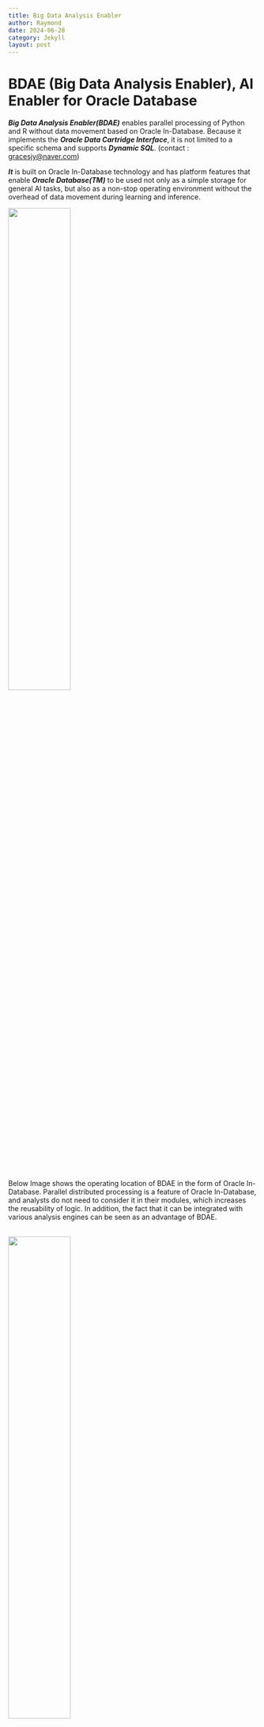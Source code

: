 ```yaml
---
title: Big Data Analysis Enabler
author: Raymond
date: 2024-06-28
category: Jekyll
layout: post
---
```


# BDAE (Big Data Analysis Enabler), AI Enabler for Oracle Database

***Big Data Analysis Enabler(BDAE)*** enables parallel processing of Python and R without data movement based on Oracle In-Database.
Because it implements the ***Oracle Data Cartridge Interface***, it is not limited to a specific schema and supports ***Dynamic SQL***.
(contact : gracesjy@naver.com)<br>

***It*** is built on Oracle In-Database technology and has platform features that enable ***Oracle Database(TM)***
to be used not only as a simple storage for general AI tasks, but also as a non-stop operating environment
without the overhead of data movement during learning and inference.<br>

<img src="../assets/Oracle_In_Database.png" width="50%" height="50%">

Below Image shows the operating location of BDAE in the form of Oracle In-Database.
Parallel distributed processing is a feature of Oracle In-Database, and analysts do not need to consider it in their modules, which increases the reusability of logic.
In addition, the fact that it can be integrated with various analysis engines can be seen as an advantage of BDAE. <br><br>

<img src="../assets/BDAE_SW_Arch01.png" width="50%" height="50%">

This can improve performance by reducing the number of DB calls while writing backend programs in Python and R.<br>
***Note)*** <br>
1.    ***BDAE*** was developed with inspiration from ***Oracle R Enterprise*** and was created solely using Oracle manuals.<br>
      However, it took a lot of time to develop through trial and error due to the lack of examples.<br>
      This is a work that I thought of and created on my own.<br>
2.    ***BDAE*** enables your Python/R modules to run with parallelism like ***Oracle R Enterprise***. <br>
3.    But, ***BDAE*** has no alogithm unlike **Oracle R Enterprise**, just Tool for AI (Machine Learning). <br>
      Algorithms are not included because they are constantly evolving and changing. This is also because analysts can do better. <br>

## How To run (3 Steps to Run !)
1. Register your Python/R model in the designated Oracle Database's table or save file in PYTHONPATH directory.
2. Register the SQL to bind source data and your model.
3. Run the SQL and get the results.  you can get results any tools capable of connecting Oracle Database.
***Note*** Using BDAE Web, you can simply and easily register Python/R and SQLs with Editor. (just copy & paste from Jupyter Notebook or Something)

### Step-1) Make Your Python module (ML/DL/ ...)

You must make entry function of module, for example describe().
others are helper functions. 

```
import numpy as np
import os
import matplotlib as mpl
import matplotlib.pyplot as plt
import pandas as pd
import tempfile
import base64
from pandas.plotting import scatter_matrix

def make_output(df, key, data):
   df[key] = data
   return df

def image_to_html():
   tmp_file_name = tempfile.NamedTemporaryFile().name + '.png'
   plt.savefig(tmp_file_name)
   image = open(tmp_file_name, 'rb')
   image_read = image.read()
   image_64_encode = base64.b64encode(image_read)
   uri = '<img src="data:img/png;base64,' + image_64_encode.decode() + '">'
   html_str = "<html><body>" + uri + "</body></html>"
   if os.path.exists(tmp_file_name):
      os.remove(tmp_file_name)
   return html_str

def describe(housing):
   # 0) Prepare Output
   tupleStart = {'subject': [ 'General ML' ] }
   pdf = pd.DataFrame(tupleStart)

   # 1) Historam
   housing.hist(bins=50, figsize=(20,15))
   a = image_to_html()
   pdf = make_output(pdf, 'Histogram', a)

   # 2) Scatter Plot
   housing.plot(kind="scatter", x="LONGITUDE", y="LATITUDE", alpha=0.4,
             s=housing["POPULATION"]/100, label="POPULATION", figsize=(10,7),
             c="MEDIAN_HOUSE_VALUE", cmap=plt.get_cmap("jet"), colorbar=True,
             sharex=False)
   plt.legend()
   a = image_to_html()
   pdf = make_output(pdf, 'ScatterPlot', a)

   # 3) Scatter Matrix
   attributes = ["MEDIAN_HOUSE_VALUE", "MEDIAN_INCOME", "TOTAL_ROOMS",
              "HOUSING_MEDIAN_AGE"]
   scatter_matrix(housing[attributes], figsize=(12, 8))
   a = image_to_html()
   pdf = make_output(pdf, 'ScatterMatrix', a)
   
   return pdf

```

### Step-2) Make Your SQL to run

The input (Oracle Database's Table or View or Queries) is delivered 
pandas DataFrame format to your python entry point function,
and You must make the results into pandas DataFrame format !,
because of Oracle Database Query Results(RDBMS).

```
SELECT * 
      FROM table(apTableEval(
         	cursor(SELECT * FROM CAL_HOUSING),  -- Input Data (Driving Table)
         	NULL,  -- Secondary Input Data
            'SELECT CAST(''A'' AS VARCHAR2(40)) SUBJECT,  -- Output Format
                  TO_CLOB(NULL) H1, TO_CLOB(NULL) H2, TO_CLOB(NULL) H3 
             FROM DUAL',
           'CAL_HOUSING_EDM:describe'))  -- Python Module for calling
```

### Step-3) Run above SQL and get Results
Like General SQL Queries' results, BDAE's results are the same.
(Any Applications you can develope using SQLs)
<br>
<img src="../assets/ResultsEDM.png" width="80%" height="80%">




## Installation

Oracle Database is provided as Docker, and installation of Python and R with Anaconda has also become very convenient.<br>
Therefore, BDAE installation is very quick and can be installed within 5 minutes.<br><br>
This Docker can be provided in Docker tar file format and can be imported to your computer using following method.<br><br>
> docker load -i bdae_oracle.tar

<img src="../assets/BDAE_DOCKER.png" width="80%" height="80%">

Please send me the mail if you want to test. (gracesjy@naver.com)<br>

## Manual
https://github.com/gracesjy/hp/blob/master/assets/BDAE_Manual.pdf

## <span style="color:red">About Oracle R Enterprise</span>

Oracle R Enterprise is a component of the Oracle Advanced Analytics Option of Oracle Database Enterprise Edition. Oracle R Enterprise is comprehensive, database-centric environment for end-to-end analytical processes in R, with immediate deployment to production environments. It is a set of R packages and Oracle Database features that enable an R user to operate on database-resident data without using SQL and to execute R scripts in one or more embedded R engines that run on the database server.
<img src="../assets/01.basic_files/01.basic_2_0.png" width="100%" height="100%">
Using Oracle R Enterprise from your local R session, you have easy access to data in an Oracle Database instance. You can create and use R objects that specify data in database tables. Oracle R Enterprise has overloaded functions that translate R operations into SQL that executes in the database. The database consolidates the SQL and can use the query optimization, parallel processing, and scalability features of the database when it executes the SQL statements. The database returns the results as R objects.
<img src="../assets/01.basic_files/01.basic_3_0.png" width="100%" height="100%">
Embedded R execution provides some of the most significant advantages of using Oracle R Enterprise. Using embedded R execution, you can store and run R scripts in the database through either an R interface or a SQL interface or both. You can use the results of R scripts in SQL-enabled tools for structured data, R objects, and images.
<img src="../assets/01.basic_files/01.basic_4_0.png" width="100%" height="100%">    
<img src="../assets/01.basic_files/01.basic_5_0.png" width="100%" height="100%">    
<img src="../assets/01.basic_files/01.basic_6_0.png" width="100%" height="100%">    
  
## <span style="color:blue"> BDAE</span> and <span style="color:red">Oracle R Enterprise</span> is not related at all. <span style="color:red">
BDAE differs from Oracle R Enterprise in that it can run both Python and R, and has one thing in common: it is based on Oracle In-Database.

### <span style="color:blue"> 1. Nan, Infinity </span>

분석에서는 매우 기본적인 것이지만, Oracle API 와 연계에서는 주의해야 할 부분이며 까다롭다.<br>


```
import plotly.express as px
import matplotlib.pyplot as plt
import plotly.offline as py
import pandas as pd
import os
import tempfile
import numpy as np
import plotly.graph_objects as go
```


```python
import pandas as pd
import numpy as np

def returnNAN():
    df = pd.DataFrame([['motor type',1, np.inf],
                      [np.nan, 2, 3.2],
                      ['RF', np.nan, 4.5]],
                      columns = list('abc'))
    return df
```


```
df = returnNAN()
df
```




<div>
<style scoped>
    .dataframe tbody tr th:only-of-type {
        vertical-align: middle;
    }

    .dataframe tbody tr th {
        vertical-align: top;
    }

    .dataframe thead th {
        text-align: right;
    }
</style>
<table border="1" class="dataframe">
  <thead>
    <tr style="text-align: right;">
      <th></th>
      <th>a</th>
      <th>b</th>
      <th>c</th>
    </tr>
  </thead>
  <tbody>
    <tr>
      <th>0</th>
      <td>motor type</td>
      <td>1.0</td>
      <td>inf</td>
    </tr>
    <tr>
      <th>1</th>
      <td>NaN</td>
      <td>2.0</td>
      <td>3.2</td>
    </tr>
    <tr>
      <th>2</th>
      <td>RF</td>
      <td>NaN</td>
      <td>4.5</td>
    </tr>
  </tbody>
</table>
</div>



### <span style="color:blue"> 2.Pandas to json </span>

분석의 중간, 중간에 데이터들이 많고, 특히 Inference 가 아니고 train 을 배치 작업을 할 때는 <br>
결국 분석가들은 차트, 데이터, 모델 등을 보고 싶어 할 것이다.  따라서 이 부분도 필요하다. <br>


```
import json
import pandas as pd
import numpy as np

dictData = {'name': ['Raymond','James', 'Alex'], 'data': [123, 233, 23] }
df = pd.DataFrame(dictData)
df.to_json(orient='records')
```




    '[{"name":"Raymond","data":123},{"name":"James","data":233},{"name":"Alex","data":23}]'



### <span style="color:blue"> 3. Return Various Data Type </span>

분석은 간단하지 않기 때문에, 특히 Training 을 BDAE 로 할 때 다양한 데이터 타입을 리턴할 수 
있어야 한다.

그 목적에서 한번 만들어 본 것이다.


```
def make_output(df, key, data):
   df[key] = data
   return df

def image_to_html():
   tmp_file_name = tempfile.NamedTemporaryFile().name + '.png'
   plt.savefig(tmp_file_name)
   image = open(tmp_file_name, 'rb')
   image_read = image.read()
   image_64_encode = base64.b64encode(image_read)
   uri = '<img src="data:img/png;base64,' + image_64_encode.decode() + '">'
   html_str = "<html><body>" + uri + "</body></html>"
   if os.path.exists(tmp_file_name):
      os.remove(tmp_file_name)
   return html_str
```


```
def get_binary_data(filename):
   f = open(filename, mode="rb")
   data = f.read()
   return data
```


```python
def fillup():
    key_name = []
    varchar_data = []
    clob_data = []
    blob_data = []
    int_data = []
    double_data = []

    # varchar data
    sample = ['EQP01','EQP02','EQP03']
    for i in range(len(sample)):
        key_name.append('varchar_data_01')
        varchar_data.append(sample[i])
        clob_data.append(np.nan)
        blob_data.append(np.nan)
        int_data.append(np.nan)
        double_data.append(np.nan)

    # clob_data like image or something
    df = px.data.iris()
    fig = px.scatter_matrix(df, dimensions=["sepal_width", "sepal_length", "petal_width", "petal_length"], color="species")
    chartData = py.offline.plot(fig, output_type='div')

    key_name.append('Scatter Matrix')
    varchar_data.append(np.nan)
    clob_data.append(chartData)
    blob_data.append(np.nan)
    int_data.append(np.nan)
    double_data.append(np.nan)

    # clob for ML/DL results set to json
    dictData = {'keyname': ['avg fit time','avg score time', 'avg test time'], 'data': [0.047434, 0.015755, 0.955079] }
    mlResult = pd.DataFrame(dictData)
    mlResultJson = mlResult.to_json(orient='records')

    key_name.append('Ensenble')
    varchar_data.append(np.nan)
    clob_data.append(mlResultJson)
    blob_data.append(np.nan)
    int_data.append(np.nan)
    double_data.append(np.nan)

    # int data
    sample_integer = [1,2,3]
    for i in range(len(sample_integer)):
        key_name.append('int_data_01')
        varchar_data.append(np.nan)
        clob_data.append(np.nan)
        blob_data.append(np.nan)
        int_data.append(sample_integer[i])
        double_data.append(np.nan)

    # BLOB model
    f = open('/home/oracle/Pictures/ModeLSerialized.png', mode="rb")
    model_data = f.read()
    key_name.append('model_data_01')
    varchar_data.append(np.nan)
    clob_data.append(np.nan)
    blob_data.append(model_data)
    int_data.append(sample_integer[i])
    double_data.append(np.nan)

    dictData = {'Key': key_name, 'VARCHAR_DATA': varchar_data, 'CLOB_DATA': clob_data, 'BLOB_DATA': blob_data, 'INT_DATA': int_data, 'DOUBLE_DATA': double_data}
    pdf = pd.DataFrame(dictData)
    return pdf

```

#### <span style="color:blue">complex data type into one DataFrame

이것은 고정된 것이 아니라, 제언을 하는 것이다. <br>


```
df = fillup()
df
```




<div>
<style scoped>
    .dataframe tbody tr th:only-of-type {
        vertical-align: middle;
    }

    .dataframe tbody tr th {
        vertical-align: top;
    }

    .dataframe thead th {
        text-align: right;
    }
</style>
<table border="1" class="dataframe">
  <thead>
    <tr style="text-align: right;">
      <th></th>
      <th>Key</th>
      <th>VARCHAR_DATA</th>
      <th>CLOB_DATA</th>
      <th>BLOB_DATA</th>
      <th>INT_DATA</th>
      <th>DOUBLE_DATA</th>
    </tr>
  </thead>
  <tbody>
    <tr>
      <th>0</th>
      <td>varchar_data_01</td>
      <td>EQP01</td>
      <td>NaN</td>
      <td>NaN</td>
      <td>NaN</td>
      <td>NaN</td>
    </tr>
    <tr>
      <th>1</th>
      <td>varchar_data_01</td>
      <td>EQP02</td>
      <td>NaN</td>
      <td>NaN</td>
      <td>NaN</td>
      <td>NaN</td>
    </tr>
    <tr>
      <th>2</th>
      <td>varchar_data_01</td>
      <td>EQP03</td>
      <td>NaN</td>
      <td>NaN</td>
      <td>NaN</td>
      <td>NaN</td>
    </tr>
    <tr>
      <th>3</th>
      <td>Scatter Matrix</td>
      <td>NaN</td>
      <td>&lt;div&gt;                        &lt;script type="tex...</td>
      <td>NaN</td>
      <td>NaN</td>
      <td>NaN</td>
    </tr>
    <tr>
      <th>4</th>
      <td>Ensenble</td>
      <td>NaN</td>
      <td>[{"keyname":"avg fit time","data":0.047434},{"...</td>
      <td>NaN</td>
      <td>NaN</td>
      <td>NaN</td>
    </tr>
    <tr>
      <th>5</th>
      <td>int_data_01</td>
      <td>NaN</td>
      <td>NaN</td>
      <td>NaN</td>
      <td>1.0</td>
      <td>NaN</td>
    </tr>
    <tr>
      <th>6</th>
      <td>int_data_01</td>
      <td>NaN</td>
      <td>NaN</td>
      <td>NaN</td>
      <td>2.0</td>
      <td>NaN</td>
    </tr>
    <tr>
      <th>7</th>
      <td>int_data_01</td>
      <td>NaN</td>
      <td>NaN</td>
      <td>NaN</td>
      <td>3.0</td>
      <td>NaN</td>
    </tr>
    <tr>
      <th>8</th>
      <td>model_data_01</td>
      <td>NaN</td>
      <td>NaN</td>
      <td>b'\x89PNG\r\n\x1a\n\x00\x00\x00\rIHDR\x00\x00\...</td>
      <td>3.0</td>
      <td>NaN</td>
    </tr>
  </tbody>
</table>
</div>



## <span style="color:blue">ETC (In case of Hive UDTF) </blue>

실제로 Big Data 관련 프로젝트, 개발, 운영 등은 모두 Hadoop 기반에서, Spark 기반에서 하였다.<br>
BDAE 도 Hive 기반, Spark 기반, maria db 기반으로도 만들어 보려고 했지만, Data Dictionary 등이<br>
Oracle 처럼 지원해 주지 못해서 매끄럽지는 못했다. <br>
이는 Hive Document 와 개발자들의 포럼에서 모두 확인했던 사항이다.

아래는 <span style="color:blue">Big Data Analysis Enabler for Hive 의 UDTF(User Defined Table Function)</span> 을 이용한 SQL 이다.<br>
그리고, 실제로 아래 SQL 은 프로젝트에서 사용되었다.



```
select bdaeAnalyzeC(j1.*,                                         'fab,eqp_id,start_dt,lot_id,recipe_id,cassette_slot,product_id,operation_id,lot_code,substrate_id,param_name1,param_value1',               'fab,eqp_id,start_dt,lot_id,recipe_id,cassette_slot,product_id,operation_id,lot_code,substrate_id,param_name1',
"select 1 no, 'atlas' jj, 2.3 pj", 'seaborn_plot')
from (
  select * from (
  select fab, eqp_id, start_dt, lot_id, recipe_id, cassette_slot, product_id, operation_id, lot_code, substrate_id,
         param_name1, param_value1
  from (
     select record_id, ts, lot_id, recipe_id, cassette_slot, product_id, operation_id, lot_code, substrate_id,
            param_name, param_value,zone, create_dtts, batch_id, batch_type, module_name,fab, eqp_id, start_dt

     from default.fdc_eqp_trace_ctcm
   ) k
   lateral view posexplode(param_name)EXPLODE_rec1 as seq1, param_name1
   lateral view posexplode(param_value)EXPLODE_rec2 as seq2, param_value1
where seq1 = seq2) t1
cluster by fab, eqp_id, start_dt, lot_id, recipe_id, cassette_slot, product_id, operation_id,
           lot_code, substrate_id, param_name1
) j1;
```

